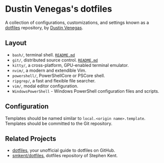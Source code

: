 # Dustin Venegas's dotfiles

A collection of configurations, customizations, and settings known as a
[dotfiles](https://dotfiles.github.io/) repository, by [Dustin
Venegas](https://www.dustinvenegas.com/).

## Layout

* `bash/`, terminal shell. [`README.md`](./bash/README.md)
* `git/`, distributed source control. [`README.md`](./git/README.md)
* `kitty/`, a cross-platform, GPU-enabled terminal emulator.
* `nvim/`, a modern and extendible Vim.
* `powershell/`, PowerShellCore or PSCore shell.
* `ripgrep/`, a fast and flexible file searcher.
* `vim/`, modal editor configuration.
* `WindowsPowerShell` - Windows PowerShell configuration files and scripts.

## Configuration

Templates should be named similar to `local.<origin name>.template`. Templates
should be committed to the Git repository.

## Related Projects

* [dotfiles](https://dotfiles.github.io/), your unofficial guide to dotfiles on GitHub.
* [smkent/dotfiles](https://github.com/smkent/dotfiles), dotfiles repository of
  Stephen Kent.
